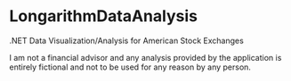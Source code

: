 # LongarithmDataAnalysis
.NET Data Visualization/Analysis for American Stock Exchanges

I am not a financial advisor and any analysis provided by the application is entirely fictional and not to be used for any reason by any person.
